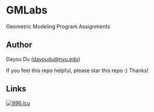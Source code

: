 # GMLabs
Geometric Modeling Program Assignments

## Author
Dayou Du (dayoudu@nyu.edu)

If you feel this repo helpful, please star this repo :) Thanks! 

## Links
[![996.icu](https://img.shields.io/badge/link-996.icu-red.svg)](https://996.icu)
